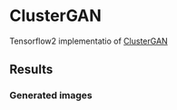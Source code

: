 # ClusterGAN
Tensorflow2 implementatio of [ClusterGAN](https://arxiv.org/abs/1809.03627)

## Results

### Generated images



